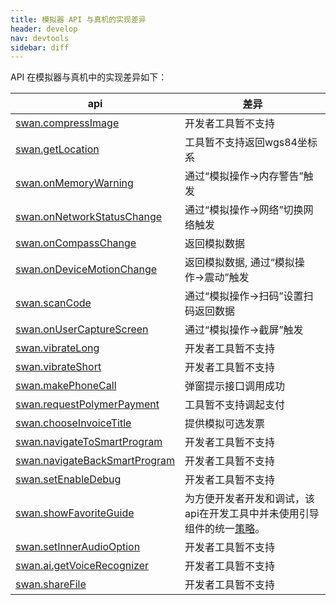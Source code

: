 ```yaml
---
title: 模拟器 API 与真机的实现差异
header: develop
nav: devtools
sidebar: diff
---
```



API 在模拟器与真机中的实现差异如下：


|api |  差异| 
|---|---|
|[swan.compressImage](https://smartprogram.baidu.com/docs/develop/api/media_image/#swan-compressImage/) | 开发者工具暂不支持 | 
|[swan.getLocation](https://smartprogram.baidu.com/docs/develop/api/location/swan-getLocation/) | 工具暂不支持返回wgs84坐标系 | 
|[swan.onMemoryWarning](https://smartprogram.baidu.com/docs/develop/api/device_onmemory/#swan-onMemoryWarning/) | 通过“模拟操作->内存警告”触发 | 
|[swan.onNetworkStatusChange](https://smartprogram.baidu.com/docs/develop/api/device_network/#swan-onNetworkStatusChange/) | 通过“模拟操作->网络”切换网络触发 | 
|[swan.onCompassChange](https://smartprogram.baidu.com/docs/develop/api/device_compass/#swan-onCompassChange/) | 返回模拟数据 | 
| [swan.onDeviceMotionChange](https://smartprogram.baidu.com/docs/develop/api/device_direction/#swan-onDeviceMotionChange/)| 返回模拟数据, 通过“模拟操作->震动”触发| 
|[swan.scanCode](https://smartprogram.baidu.com/docs/develop/api/device_scan/#swan-scanCode/) | 通过“模拟操作->扫码”设置扫码返回数据 | 
|[swan.onUserCaptureScreen](https://smartprogram.baidu.com/docs/develop/api/device_capture/#swan-onUserCaptureScreen/) | 通过“模拟操作->截屏”触发 | 
|[swan.vibrateLong](https://smartprogram.baidu.com/docs/develop/api/device_vibrate/#swan-vibrateLong/) | 开发者工具暂不支持 | 
| [swan.vibrateShort](https://smartprogram.baidu.com/docs/develop/api/device_vibrate/#swan-vibrateShort/)| 开发者工具暂不支持 | 
| [swan.makePhoneCall](https://smartprogram.baidu.com/docs/develop/api/device_call/#swan-makePhoneCall/)| 弹窗提示接口调用成功 | 
|[swan.requestPolymerPayment](https://smartprogram.baidu.com/docs/develop/api/open_payment/#swan-requestPolymerPayment/) | 工具暂不支持调起支付 | 
| [swan.chooseInvoiceTitle](https://smartprogram.baidu.com/docs/develop/api/open_chooseinvoicetitle/#swan-chooseInvoiceTitle/)| 提供模拟可选发票 | 
|[swan.navigateToSmartProgram](https://smartprogram.baidu.com/docs/develop/api/open_smartprogram/#swan-navigateToSmartProgram/) | 开发者工具暂不支持 | 
|[swan.navigateBackSmartProgram](https://smartprogram.baidu.com/docs/develop/api/open_smartprogram/#swan-navigateBackSmartProgram/) |  开发者工具暂不支持| 
|[swan.setEnableDebug](https://smartprogram.baidu.com/docs/develop/api/debug/#swan-setEnableDebug/)|开发者工具暂不支持|
|[swan.showFavoriteGuide](https://smartprogram.baidu.com/docs/develop/api/nacomponent/#swan-showFavoriteGuide/)| 为方便开发者开发和调试，该api在开发工具中并未使用引导组件的统一[策略](https://smartapp.baidu.com/docs/develop/api/nacomponent/#swan-showFavoriteGuide/)。|
|[swan.setInnerAudioOption](https://smartprogram.baidu.com/docs/develop/api/media/createinneraudiocontext_swan-setInnerAudioOption/)|开发者工具暂不支持| 
|[swan.ai.getVoiceRecognizer](https://smartprogram.baidu.com/docs/develop/api/ai_voice/#swan-ai-getVoiceRecognizer/)|开发者工具暂不支持| 
|[swan.shareFile](https://smartprogram.baidu.com/docs/develop/api/open_share/#swan-shareFile)|开发者工具暂不支持| 
